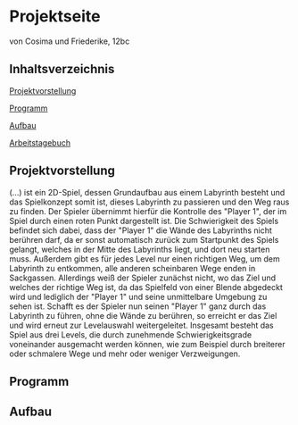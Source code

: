# Projektseite

von Cosima und Friederike, 12bc

## Inhaltsverzeichnis
[Projektvorstellung](https://github.com/cosima-friederike/Projektseite/blob/main/README.md#projektvorstellung-1)

[Programm](https://github.com/cosima-friederike/Projektseite/blob/main/README.md#programm-1)

[Aufbau](https://github.com/cosima-friederike/Projektseite/blob/main/README.md#aufbau-1)

[Arbeitstagebuch](https://github.com/cosima-friederike/informatik-c-f#informatik-projekt-cosima--friederike)

## Projektvorstellung
(...) ist ein 2D-Spiel, dessen Grundaufbau aus einem Labyrinth besteht und das Spielkonzept somit ist, dieses Labyrinth zu passieren und den Weg raus zu finden. Der Spieler übernimmt hierfür die Kontrolle des "Player 1", der im Spiel durch einen roten Punkt dargestellt ist. 
Die Schwierigkeit des Spiels befindet sich dabei, dass der "Player 1" die Wände des Labyrinths nicht berühren darf, da er sonst automatisch zurück zum Startpunkt des Spiels gelangt, welches in der Mitte des Labyrinths liegt, und dort neu starten muss. Außerdem gibt es für jedes Level nur einen richtigen Weg, um dem Labyrinth zu entkommen, alle anderen scheinbaren Wege enden in Sackgassen. Allerdings weiß der Spieler zunächst nicht, wo das Ziel und welches der richtige Weg ist, da das Spielfeld von einer Blende abgedeckt wird und lediglich der "Player 1" und seine unmittelbare Umgebung zu sehen ist.
Schafft es der Spieler nun seinen "Player 1" ganz durch das Labyrinth zu führen, ohne die Wände zu berühren, so erreicht er das Ziel und wird erneut zur Levelauswahl weitergeleitet. 
Insgesamt besteht das Spiel aus drei Levels, die durch zunehmende Schwierigkeitsgrade voneinander ausgemacht werden können, wie zum Beispiel durch breiterer oder schmalere Wege und mehr oder weniger Verzweigungen. 
## Programm
## Aufbau
